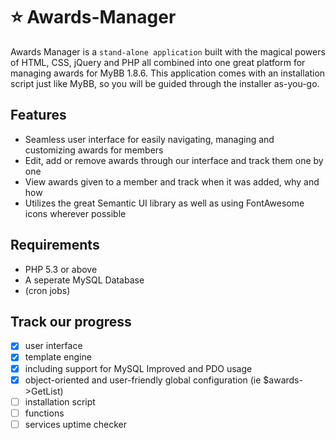# :star: Awards-Manager
Awards Manager is a `stand-alone application` built with the magical powers of HTML, CSS, jQuery and PHP all combined into one great platform
for managing awards for MyBB 1.8.6. This application comes with an installation script just like MyBB, so you will be guided through the
installer as-you-go. 

## Features
* Seamless user interface for easily navigating, managing and customizing awards for members
* Edit, add or remove awards through our interface and track them one by one
* View awards given to a member and track when it was added, why and how
* Utilizes the great Semantic UI library as well as using FontAwesome icons wherever possible

## Requirements
* PHP  5.3 or above
* A seperate MySQL Database
* (cron jobs)

## Track our progress
- [x] user interface
- [x] template engine
- [x] including support for MySQL Improved and PDO usage
- [x] object-oriented and user-friendly global configuration (ie $awards->GetList)
- [ ] installation script
- [ ] functions
- [ ] services uptime checker
